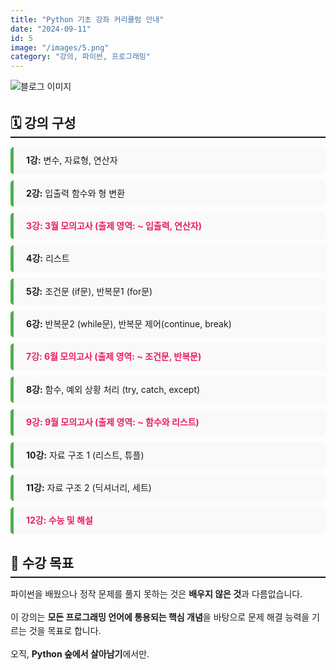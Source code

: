 ```yaml
---
title: "Python 기초 강좌 커리큘럼 안내"
date: "2024-09-11"
id: 5
image: "/images/5.png"
category: "강의, 파이썬, 프로그래밍"
---
```


<style>
  body {
    line-height: 1.6;
  }
  h1 {
    text-align: center;
    margin-top: 40px;
    margin-bottom: 40px;
  }
  h2 {
    border-bottom: 2px solid;
    padding-bottom: 5px;
    margin-top: 30px;
    margin-bottom: 15px;
  }
  h3 {
    text-align: right;
  }
  .module-list {
    list-style: none;
    padding: 0;
  }
  .module-list li {
    background: #f9f9f9;
    border-left: 5px solid #4CAF50;
    margin-bottom: 10px;
    padding: 10px 20px;
    border-radius: 5px;
  }
  .exam {
    color: #e91e63;
    font-weight: bold;
  }
</style>

![블로그 이미지](/images/5.png)

<h2>🗓️ 강의 구성</h2>

<ol class="module-list">
  <li><strong>1강:</strong> 변수, 자료형, 연산자</li>
  <li><strong>2강:</strong> 입출력 함수와 형 변환</li>
  <li class="exam"><strong>3강:</strong> 3월 모의고사 (출제 영역: ~ 입출력, 연산자)</li>
  <li><strong>4강:</strong> 리스트</li>
  <li><strong>5강:</strong> 조건문 (if문), 반복문1 (for문)</li>
  <li><strong>6강:</strong> 반복문2 (while문), 반복문 제어(continue, break)</li>
  <li class="exam"><strong>7강:</strong> 6월 모의고사 (출제 영역: ~ 조건문, 반복문)</li>
  <li><strong>8강:</strong> 함수, 예외 상황 처리 (try, catch, except)</li>
  <li class="exam"><strong>9강:</strong> 9월 모의고사 (출제 영역: ~ 함수와 리스트)</li>
  <li><strong>10강:</strong> 자료 구조 1 (리스트, 튜플)</li>
  <li><strong>11강:</strong> 자료 구조 2 (딕셔너리, 세트)</li>
  <li class="exam"><strong>12강:</strong> 수능 및 해설</li>
</ol>

<h2>🎯 수강 목표</h2>

파이썬을 배웠으나 정작 문제를 풀지 못하는 것은 **배우지 않은 것**과 다름없습니다.

이 강의는 **모든 프로그래밍 언어에 통용되는 핵심 개념**을 바탕으로 문제 해결 능력을 기르는 것을 목표로 합니다.

오직, **Python 숲에서 살아남기**에서만.